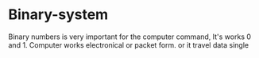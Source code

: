 # Binary-system
Binary numbers is very important for the computer command, It's works 0 and 1. Computer works electronical or packet form. or it travel data single
